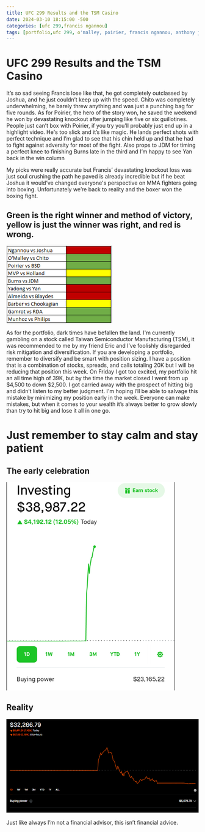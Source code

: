 ```yaml
---
title: UFC 299 Results and the TSM Casino
date: 2024-03-10 18:15:00 -500
categories: [ufc 299,francis ngannou]
tags: [portfolio,ufc 299, o'malley, poirier, francis ngannou, anthony joshua, predictions,gambling,casino,tsm]
---
```


# UFC 299 Results and the TSM Casino

It’s so sad seeing Francis lose like that, he got completely outclassed by Joshua, and he just couldn’t keep up with the speed. Chito was completely underwhelming, he barely threw anything and was just a punching bag for five rounds. As for Poirier, the hero of the story won, he saved the weekend he won by devastating knockout after jumping like five or six guillotines. People just can’t box with Poirier, if you try you’ll probably just end up in a highlight video. He's too slick and it’s like magic. He lands perfect shots with perfect technique and I’m glad to see that his chin held up and that he had to fight against adversity for most of the fight. Also props to JDM for timing a perfect knee to finishing Burns late in the third and I’m happy to see Yan back in the win column

My picks were really accurate but Francis’ devastating knockout loss was just soul crushing the path he paved is already incredible but if he beat Joshua it would’ve changed everyone's perspective on MMA fighters going into boxing. Unfortunately we’re back to reality and the boxer won the boxing fight.

## Green is the right winner and method of victory, yellow is just the winner was right, and red is wrong.
![img-description](/assets/03092024fightresults.png)

As for the portfolio, dark times have befallen the land. I'm currently gambling on a stock called Taiwan Semiconductor Manufacturing (TSM), it was recommended to me by my friend Eric and I’ve foolishly disregarded risk mitigation and diversification. If you are developing a portfolio, remember to diversify and be smart with position sizing. I have a position that is a combination of stocks, spreads, and calls totaling 20K but I will be reducing that position this week. On Friday I got too excited, my portfolio hit an all time high of 39K, but by the time the market closed I went from up $4,500 to down $2,500. I got carried away with the prospect of hitting big and didn’t listen to my better judgment. I'm hoping I’ll be able to salvage this mistake by minimizing my position early in the week. Everyone can make mistakes, but when it comes to your wealth it’s always better to grow slowly than try to hit big and lose it all in one go. 

# Just remember to stay calm and stay patient

## The early celebration

![img-description](/assets/03082024hugegains.png)

## Reality

![img-description](/assets/eod03082024.png)

Just like always I’m not a financial advisor, this isn’t financial advice.